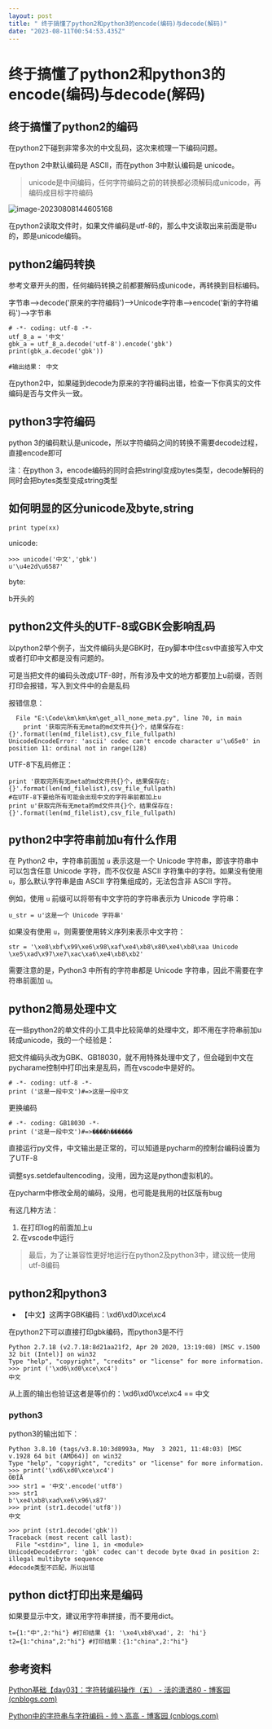 ```yaml
---
layout: post
title: " 终于搞懂了python2和python3的encode(编码)与decode(解码)"
date: "2023-08-11T00:54:53.435Z"
---
```

终于搞懂了python2和python3的encode(编码)与decode(解码)
==========================================

终于搞懂了python2的编码
---------------

在python2下碰到非常多次的中文乱码，这次来梳理一下编码问题。

在python 2中默认编码是 ASCII，而在python 3中默认编码是 unicode。

> unicode是中间编码，任何字符编码之前的转换都必须解码成unicode，再编码成目标字符编码

![image-20230808144605168](https://img2023.cnblogs.com/blog/363476/202308/363476-20230810231220705-1525837719.png)

在python2读取文件时，如果文件编码是utf-8的，那么中文读取出来前面是带u的，即是unicode编码。

  

python2编码转换
-----------

参考文章开头的图，任何编码转换之前都要解码成unicode，再转换到目标编码。

字节串-->decode('原来的字符编码')-->Unicode字符串-->encode('新的字符编码')-->字节串

    # -*- coding: utf-8 -*-
    utf_8_a = '中文'
    gbk_a = utf_8_a.decode('utf-8').encode('gbk')
    print(gbk_a.decode('gbk'))
     
    #输出结果： 中文
    

在python2中，如果碰到decode为原来的字符编码出错，检查一下你真实的文件编码是否与文件头一致。

  

python3字符编码
-----------

python 3的编码默认是unicode，所以字符编码之间的转换不需要decode过程，直接encode即可

注：在python 3，encode编码的同时会把stringl变成bytes类型，decode解码的同时会把bytes类型变成string类型

  

如何明显的区分unicode及byte,string
--------------------------

`print type(xx)`

unicode:

    >>> unicode('中文','gbk')
    u'\u4e2d\u6587'
    

byte:

b开头的

  

python2文件头的UTF-8或GBK会影响乱码
-------------------------

以python2举个例子，当文件编码头是GBK时，在py脚本中住csv中直接写入中文或者打印中文都是没有问题的。

可是当把文件的编码头改成UTF-8时，所有涉及中文的地方都要加上u前缀，否则打印会报错，写入到文件中的会是乱码

报错信息：

      File "E:\Code\km\km\km\get_all_none_meta.py", line 70, in main
        print '获取完所有无meta的md文件共{}个，结果保存在:{}'.format(len(md_filelist),csv_file_fullpath)
    UnicodeEncodeError: 'ascii' codec can't encode character u'\u65e0' in position 11: ordinal not in range(128)
    

UTF-8下乱码修正：

    print '获取完所有无meta的md文件共{}个，结果保存在:{}'.format(len(md_filelist),csv_file_fullpath)
    #在UTF-8下要给所有可能会出现中文的字符串前都加上u
    print u'获取完所有无meta的md文件共{}个，结果保存在:{}'.format(len(md_filelist),csv_file_fullpath)
    

  

python2中字符串前加u有什么作用
-------------------

在 Python2 中，字符串前面加 `u` 表示这是一个 Unicode 字符串，即该字符串中可以包含任意 Unicode 字符，而不仅仅是 ASCII 字符集中的字符。如果没有使用 `u`，那么默认字符串是由 ASCII 字符集组成的，无法包含非 ASCII 字符。

例如，使用 `u` 前缀可以将带有中文字符的字符串表示为 Unicode 字符串：

    u_str = u'这是一个 Unicode 字符串'
    

如果没有使用 `u`，则需要使用转义序列来表示中文字符：

    str = '\xe8\xbf\x99\xe6\x98\xaf\xe4\xb8\x80\xe4\xb8\xaa Unicode \xe5\xad\x97\xe7\xac\xa6\xe4\xb8\xb2'
    

需要注意的是，Python3 中所有的字符串都是 Unicode 字符串，因此不需要在字符串前面加 `u`。

  

python2简易处理中文
-------------

在一些python2的单文件的小工具中比较简单的处理中文，即不用在字符串前加u转成unicode，我的一个经验是：

把文件编码头改为GBK、GB18030，就不用特殊处理中文了，但会碰到中文在pycharame控制中打印出来是乱码，而在vscode中是好的。

    # -*- coding: utf-8 -*-
    print ('这是一段中文')#=>这是一段中文
    

更换编码

    # -*- coding: GB18030 -*-
    print ('这是一段中文')#=>����һ������
    

直接运行py文件，中文输出是正常的，可以知道是pycharm的控制台编码设置为了UTF-8

调整sys.setdefaultencoding，没用，因为这是python虚拟机的。

在pycharm中修改全局的编码，没用，也可能是我用的社区版有bug

有这几种方法：

1.  在打印log的前面加上u
2.  在vscode中运行

> 最后，为了让兼容性更好地运行在python2及python3中，建议统一使用utf-8编码

  

python2和python3
---------------

*   【中文】这两字GBK编码：\\xd6\\xd0\\xce\\xc4

在python2下可以直接打印gbk编码，而python3是不行

    Python 2.7.18 (v2.7.18:8d21aa21f2, Apr 20 2020, 13:19:08) [MSC v.1500 32 bit (Intel)] on win32
    Type "help", "copyright", "credits" or "license" for more information.
    >>> print ('\xd6\xd0\xce\xc4')
    中文
    

从上面的输出也验证这者是等价的：\\xd6\\xd0\\xce\\xc4 == 中文

  

### python3

python3的输出如下：

    Python 3.8.10 (tags/v3.8.10:3d8993a, May  3 2021, 11:48:03) [MSC v.1928 64 bit (AMD64)] on win32
    Type "help", "copyright", "credits" or "license" for more information.
    >>> print('\xd6\xd0\xce\xc4')
    ÖÐÎÄ
    >>> str1 = '中文'.encode('utf8')
    >>> str1
    b'\xe4\xb8\xad\xe6\x96\x87'
    >>> print (str1.decode('utf8'))
    中文
    
    >>> print (str1.decode('gbk'))
    Traceback (most recent call last):
      File "<stdin>", line 1, in <module>
    UnicodeDecodeError: 'gbk' codec can't decode byte 0xad in position 2: illegal multibyte sequence
    #decode类型不匹配，所以出错
    

  

python dict打印出来是编码
------------------

如果要显示中文，建议用字符串拼接，而不要用dict。

    t={1:"中",2:"hi"} #打印结果 {1: '\xe4\xb8\xad', 2: 'hi'}
    t2={1:"china",2:"hi"} #打印结果：{1:"china",2:"hi"}
    

  

参考资料
----

[Python基础【day03】：字符转编码操作（五） - 活的潇洒80 - 博客园 (cnblogs.com)](https://www.cnblogs.com/luoahong/p/7159852.html)

[Python中的字符串与字符编码 - 帅丶高高 - 博客园 (cnblogs.com)](https://www.cnblogs.com/zhangqigao/p/6496172.html)